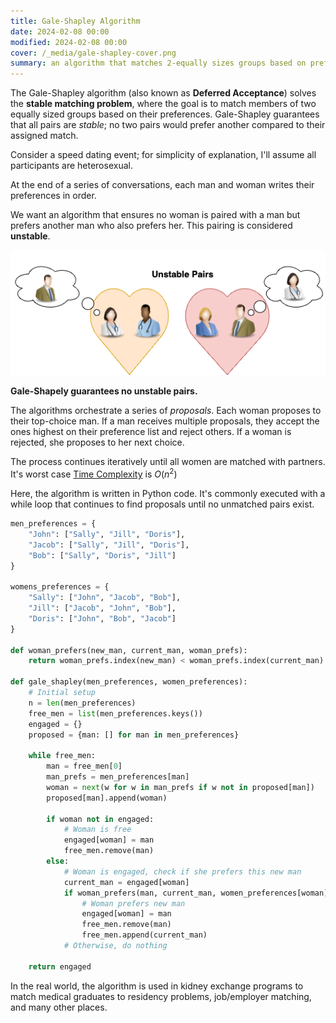 ```yaml
---
title: Gale-Shapley Algorithm
date: 2024-02-08 00:00
modified: 2024-02-08 00:00
cover: /_media/gale-shapley-cover.png
summary: an algorithm that matches 2-equally sizes groups based on preferences.
---
```


The Gale-Shapley algorithm (also known as **Deferred Acceptance**) solves the **stable matching problem**, where the goal is to match members of two equally sized groups based on their preferences. Gale-Shapley guarantees that all pairs are *stable*; no two pairs would prefer another compared to their assigned match.

Consider a speed dating event; for simplicity of explanation, I'll assume all participants are heterosexual.

At the end of a series of conversations, each man and woman writes their preferences in order.

We want an algorithm that ensures no woman is paired with a man but prefers another man who also prefers her. This pairing is considered **unstable**.

![Unstable pairs](../_media/stable-pairs.png)

**Gale-Shapely guarantees no unstable pairs.**

The algorithms orchestrate a series of *proposals*. Each woman proposes to their top-choice man. If a man receives multiple proposals, they accept the ones highest on their preference list and reject others. If a woman is rejected, she proposes to her next choice.

The process continues iteratively until all women are matched with partners. It's worst case [Time Complexity](time-complexity.md) is $O(n^2)$

Here, the algorithm is written in Python code. It's commonly executed with a while loop that continues to find proposals until no unmatched pairs exist.

```python
men_preferences = {
    "John": ["Sally", "Jill", "Doris"],
    "Jacob": ["Sally", "Jill", "Doris"],
    "Bob": ["Sally", "Doris", "Jill"]
}

womens_preferences = {
    "Sally": ["John", "Jacob", "Bob"],
    "Jill": ["Jacob", "John", "Bob"],
    "Doris": ["John", "Bob", "Jacob"]
}

def woman_prefers(new_man, current_man, woman_prefs):
    return woman_prefs.index(new_man) < woman_prefs.index(current_man)

def gale_shapley(men_preferences, women_preferences):
    # Initial setup
    n = len(men_preferences)
    free_men = list(men_preferences.keys())
    engaged = {}
    proposed = {man: [] for man in men_preferences}

    while free_men:
        man = free_men[0]
        man_prefs = men_preferences[man]
        woman = next(w for w in man_prefs if w not in proposed[man])
        proposed[man].append(woman)

        if woman not in engaged:
            # Woman is free
            engaged[woman] = man
            free_men.remove(man)
        else:
            # Woman is engaged, check if she prefers this new man
            current_man = engaged[woman]
            if woman_prefers(man, current_man, women_preferences[woman]):
                # Woman prefers new man
                engaged[woman] = man
                free_men.remove(man)
                free_men.append(current_man)
            # Otherwise, do nothing

    return engaged
```

In the real world, the algorithm is used in kidney exchange programs to match medical graduates to residency problems, job/employer matching, and many other places.